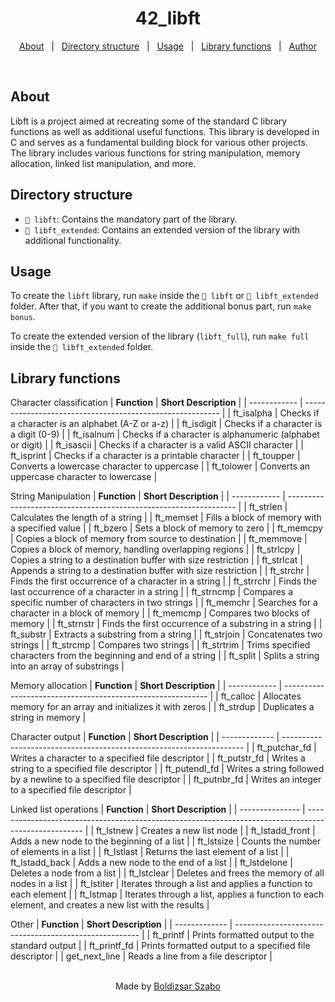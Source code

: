 <h1 align="center">42_libft</h1>

<p align="center">
  <a href="#about">About</a> &#xa0; | &#xa0; 
  <a href="#directory-structure">Directory structure</a> &#xa0; | &#xa0;
  <a href="#usage">Usage</a> &#xa0; | &#xa0;
  <a href="#library-functions">Library functions</a> &#xa0; | &#xa0;
  <a href="https://github.com/Szabold1" target="_blank">Author</a>
</p>

<br>

## About

Libft is a project aimed at recreating some of the standard C library functions as well as additional useful functions. This library is developed in C and serves as a fundamental building block for various other projects. The library includes various functions for string manipulation, memory allocation, linked list manipulation, and more.

## Directory structure

- `📁 libft`: Contains the mandatory part of the library.
- `📁 libft_extended`: Contains an extended version of the library with additional functionality.

## Usage

To create the `libft` library, run `make` inside the `📁 libft` or `📁 libft_extended` folder.
After that, if you want to create the additional bonus part, run `make bonus`.

To create the extended version of the library (`libft_full`), run `make full` inside the `📁 libft_extended` folder.

## Library functions

Character classification
| **Function** | **Short Description**                                     |
| ------------ | --------------------------------------------------------- |
| ft_isalpha   | Checks if a character is an alphabet (A-Z or a-z)         |
| ft_isdigit   | Checks if a character is a digit (0-9)                    |
| ft_isalnum   | Checks if a character is alphanumeric (alphabet or digit) |
| ft_isascii   | Checks if a character is a valid ASCII character          |
| ft_isprint   | Checks if a character is a printable character            |
| ft_toupper   | Converts a lowercase character to uppercase               |
| ft_tolower   | Converts an uppercase character to lowercase              |


String Manipulation
| **Function** | **Short Description**                                             |
| ------------ | ----------------------------------------------------------------- |
| ft_strlen    | Calculates the length of a string                                 |
| ft_memset    | Fills a block of memory with a specified value                    |
| ft_bzero     | Sets a block of memory to zero                                    |
| ft_memcpy    | Copies a block of memory from source to destination               |
| ft_memmove   | Copies a block of memory, handling overlapping regions            |
| ft_strlcpy   | Copies a string to a destination buffer with size restriction     |
| ft_strlcat   | Appends a string to a destination buffer with size restriction    |
| ft_strchr    | Finds the first occurrence of a character in a string             |
| ft_strrchr   | Finds the last occurrence of a character in a string              |
| ft_strncmp   | Compares a specific number of characters in two strings           |
| ft_memchr    | Searches for a character in a block of memory                     |
| ft_memcmp    | Compares two blocks of memory                                     |
| ft_strnstr   | Finds the first occurrence of a substring in a string             |
| ft_substr    | Extracts a substring from a string                                |
| ft_strjoin   | Concatenates two strings                                          |
| ft_strcmp    | Compares two strings                                              |
| ft_strtrim   | Trims specified characters from the beginning and end of a string |
| ft_split     | Splits a string into an array of substrings                       |


Memory allocation
| **Function** | **Short Description**                                       |
| ------------ | ----------------------------------------------------------- |
| ft_calloc    | Allocates memory for an array and initializes it with zeros |
| ft_strdup    | Duplicates a string in memory                               |


Character output
| **Function**  | **Short Description**                                                |
| ------------- | -------------------------------------------------------------------- |
| ft_putchar_fd | Writes a character to a specified file descriptor                    |
| ft_putstr_fd  | Writes a string to a specified file descriptor                       |
| ft_putendl_fd | Writes a string followed by a newline to a specified file descriptor |
| ft_putnbr_fd  | Writes an integer to a specified file descriptor                     |


Linked list operations
| **Function**    | **Short Description**                                                                                |
| --------------- | ---------------------------------------------------------------------------------------------------- |
| ft_lstnew       | Creates a new list node                                                                              |
| ft_lstadd_front | Adds a new node to the beginning of a list                                                           |
| ft_lstsize      | Counts the number of elements in a list                                                              |
| ft_lstlast      | Returns the last element of a list                                                                   |
| ft_lstadd_back  | Adds a new node to the end of a list                                                                 |
| ft_lstdelone    | Deletes a node from a list                                                                           |
| ft_lstclear     | Deletes and frees the memory of all nodes in a list                                                  |
| ft_lstiter      | Iterates through a list and applies a function to each element                                       |
| ft_lstmap       | Iterates through a list, applies a function to each element, and creates a new list with the results |


Other
| **Function**  | **Short Description**                                  |
| ------------- | ------------------------------------------------------ |
| ft_printf     | Prints formatted output to the standard output         |
| ft_printf_fd  | Prints formatted output to a specified file descriptor |
| get_next_line | Reads a line from a file descriptor                    |

<br>

<div align="center">
  Made by <a href="https://github.com/Szabold1" target="_blank">Boldizsar Szabo</a>
</div>
